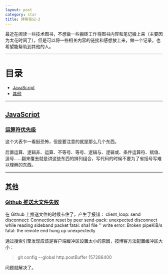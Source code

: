 ```yaml
---
layout: post
category: star
title: 博客笔记-3
---
```


最近在阅读一些技术图书，不想做一些搬砖工作将图书内容和笔记搬上来（主要因为太花时间了），但是可以将一些相关内容的链接和感想放上来，做一个记录，也希望能帮助到其他的人。

---

# 目录

- [JavaScript](#js)
- [其他](#其他)

---

## [JavaScript](#js)

### [运算符优先级](https://developer.mozilla.org/zh-CN/docs/Web/JavaScript/Reference/Operators/Operator_Precedence)

这个大表乍一看挺恐怖，但是要注意的就是那么几个东西。

后置运算、逻辑非、运算、不等号、等号、逻辑与、逻辑或、条件运算符、赋值、逗号......翻来覆去就是讲这些东西的排列组合，写代码的时候不要为了省括号写难以理解的东西。

---

## [其他](#其他)

### [Github 推送大文件失败](https://zhuanlan.zhihu.com/p/40634410)

在 Github 上推送文件的时候卡住了，产生了报错：
client_loop: send disconnect: Connection reset by peer
send-pack: unexpected disconnect while reading sideband packet
fatal: sha1 file '<stdout>' write error: Broken pipeKiB/s
fatal: the remote end hung up unexpectedly

通过搜索引擎发现应该是客户端缓冲区设置太小的原因，按博客方法配置缓冲区大小：

> git config --global http.postBuffer 157286400

问题就解决了。
